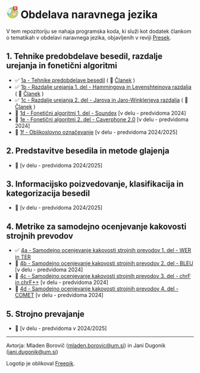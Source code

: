 # <img src="https://github.com/procesiranje-naravnega-jezika/example-code/blob/main/logo.png?raw=true" width="32" /> Obdelava naravnega jezika

V tem repozitoriju se nahaja programska koda, ki služi kot dodatek člankom o tematikah v obdelavi naravnega jezika, objavljenih v reviji [Presek](http://www.presek.si/).

## 1. Tehnike predobdelave besedil, razdalje urejanja in fonetični algoritmi
* :white_check_mark: [1a - Tehnike predobdelave besedil](1a%20-%20Tehnike%20predobdelave%20besedil) ( :memo: [Članek](https://www.dlib.si/details/URN:NBN:SI:DOC-SY9GPFUY/) )
* :white_check_mark: [1b - Razdalje urejanja 1. del - Hammingova in Levenshteinova razdalja](1b%20-%20Razdalje%20urejanja%201.%20del%20-%20Hammingova%20in%20Levenshteinova%20razdalja) ( :memo: [Članek](https://www.dlib.si/details/URN:NBN:SI:DOC-M7U6NM6G) )
* :white_check_mark: [1c - Razdalje urejanja 2. del - Jarova in Jaro-Winklerjeva razdalja](1c%20-%20Razdalje%20urejanja%202.%20del%20-%20Jarova%20in%20Jaro-Winklerjeva%20razdalja) ( :memo: [Članek](https://www.dlib.si/details/URN:NBN:SI:DOC-895JK7OO) )
* :construction: [1d - Fonetični algoritmi 1. del - Soundex]() [v delu - predvidoma 2024]
* :construction: [1e - Fonetični algoritmi 2. del - Caverphone 2.0]() [v delu - predvidoma 2024]
* :construction: [1f - Oblikoslovno označevanje]() [v delu - predvidoma 2024/2025]

## 2. Predstavitve besedila in metode glajenja
* :construction: [v delu - predvidoma 2024/2025]

## 3. Informacijsko poizvedovanje, klasifikacija in kategorizacija besedil
* :construction: [v delu - predvidoma 2024/2025]

## 4. Metrike za samodejno ocenjevanje kakovosti strojnih prevodov
* :white_check_mark: [4a - Samodejno ocenjevanje kakovosti strojnih prevodov 1. del - WER in TER](4a%20-%20Metrike%201.%20del%20-%20WER%20in%20TER)
* :construction: [4b - Samodejno ocenjevanje kakovosti strojnih prevodov 2. del - BLEU]() [v delu - predvidoma 2024]
* :construction: [4c - Samodejno ocenjevanje kakovosti strojnih prevodov 3. del - chrF in chrF++]() [v delu - predvidoma 2024]
* :construction: [4d - Samodejno ocenjevanje kakovosti strojnih prevodov 4. del - COMET]() [v delu - predvidoma 2024]

## 5. Strojno prevajanje
* :construction: [v delu - predvidoma v 2024/2025]

---
Avtorja: Mladen Borovič (mladen.borovic@um.si) in Jani Dugonik (jani.dugonik@um.si)

Logotip je oblikoval <a href="https://www.freepik.com/icon/languages_3898150#fromView=keyword&term=Language&page=1&position=5&uuid=48e076c0-186e-41e1-9807-5e21b8593d12">Freepik</a>.
